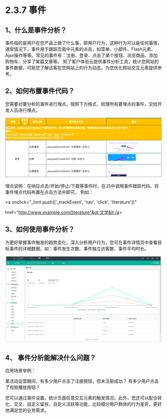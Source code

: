 # 2.3.7 事件

## 1、什么是事件分析？

 事件指的是用户在您产品上做了什么事，即用户行为，这种行为可以是任何事情，通常情况下，事件用于跟踪页面中元素的点击，如菜单、小部件、Flash元素、Ajax操作等等。常见的事件有：注册、登录、点击了某个按钮、浏览商品、添加购物车、分享了某篇文章等。 知了客户体验云提供事件分析工具，统计您网站的事件数据，可助您了解访客在您网站上的行为动态，为您优化网站交互元素提供参考。

##  2、如何布置事件代码？

 您需要对要分析的事件进行埋点，按照下方格式，梳理所有要埋点的事件，交给开发人员进行埋点。

![&#x57CB;&#x70B9;&#x8BF4;&#x660E;&#x56FE;](../../.gitbook/assets/image%20%2863%29.png)

埋点说明：在响应点击/开始/停止/下载等事件时，在JS中调用事件跟踪代码。将事件埋点代码布置在点击方法中即可， 例如：

&lt;a onclick="\_hmt.push\(\['\_trackEvent', 'nav', 'click', 'literature'\]\)"

href="http://www.example.com/literature"&gt;文学&lt;/a&gt;

## 3、如何使用事件分析？

 为更好掌握事件触发的趋势变化，深入分析用户行为，您可在事件详情页中查看目标事件的详细数据，如：事件发生次数、事件独立访客数、事件平均时长。

![&#x4E8B;&#x4EF6;&#x5206;&#x6790;&#x56FE;](../../.gitbook/assets/image%20%282%29.png)

## 4、 事件分析能解决什么问题？

 应用场景举例：

 某活动运营期间，有多少用户点击了注册按钮，但未注册成功？ 有多少用户点击了视频播放按钮？ 

您可以通过事件设置，统计页面任意交互元素的触发情况。此外，您还可以配合转化、交叉、自定义留存、自定义活跃等功能，比较细分用户群体的行为差异，更好地满足您的业务需求。

